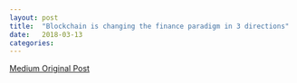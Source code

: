 ```yaml
---
layout: post
title:  "Blockchain is changing the finance paradigm in 3 directions"
date:   2018-03-13
categories:
---
```


[Medium Original Post](https://medium.com/fabrik-thoughts/blockchain-is-changing-the-finance-paradigm-in-3-directions-30dd904e78ea)

